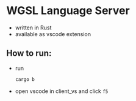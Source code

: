 # WGSL Language Server 
- written in Rust
- available as vscode extension
## How to run:
- run 
    ```sh
    cargo b
    ```
- open vscode in client_vs and click `f5`